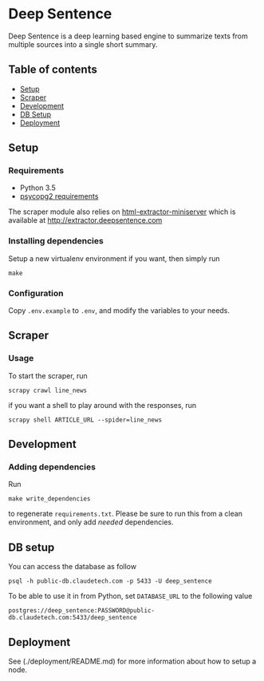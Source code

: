# Deep Sentence

Deep Sentence is a deep learning based engine to summarize texts from multiple
sources into a single short summary.

## Table of contents

* [Setup](#setup)
* [Scraper](#scraper)
* [Development](#development)
* [DB Setup](#db-setup)
* [Deployment](#deployment)

## Setup

### Requirements

* Python 3.5
* [psycopg2 requirements](http://initd.org/psycopg/docs/install.html)

The scraper module also relies on [html-extractor-miniserver](https://github.com/tuvistavie/html-extractor-miniserver) which
is available at http://extractor.deepsentence.com

### Installing dependencies

Setup a new virtualenv environment if you want, then simply run

```
make
```

### Configuration

Copy `.env.example` to `.env`, and modify the variables to your needs.

## Scraper

### Usage

To start the scraper, run

```
scrapy crawl line_news
```

if you want a shell to play around with the responses, run

```
scrapy shell ARTICLE_URL --spider=line_news
```

## Development

### Adding dependencies

Run

```
make write_dependencies
```

to regenerate `requirements.txt`.
Please be sure to run this from a clean environment, and only add *needed* dependencies.

## DB setup

You can access the database as follow

```
psql -h public-db.claudetech.com -p 5433 -U deep_sentence
```

To be able to use it in from Python, set `DATABASE_URL` to the following value

```
postgres://deep_sentence:PASSWORD@public-db.claudetech.com:5433/deep_sentence
```

## Deployment

See (./deployment/README.md) for more information about how to setup a node.
